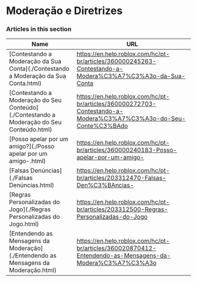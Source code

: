 # Moderação e Diretrizes  
### Articles in this section
Name|URL
-|-
[Contestando a Moderação da Sua Conta](./Contestando a Moderação da Sua Conta.html) |https://en.help.roblox.com/hc/pt-br/articles/360000245263-Contestando-a-Modera%C3%A7%C3%A3o-da-Sua-Conta
[Contestando a Moderação do Seu Conteúdo](./Contestando a Moderação do Seu Conteúdo.html) |https://en.help.roblox.com/hc/pt-br/articles/360000272703-Contestando-a-Modera%C3%A7%C3%A3o-do-Seu-Conte%C3%BAdo
[Posso apelar por um amigo?](./Posso apelar por um amigo-.html) |https://en.help.roblox.com/hc/pt-br/articles/360000240183-Posso-apelar-por-um-amigo-
[Falsas Denúncias](./Falsas Denúncias.html) |https://en.help.roblox.com/hc/pt-br/articles/203312470-Falsas-Den%C3%BAncias-
[Regras Personalizadas do Jogo](./Regras Personalizadas do Jogo.html) |https://en.help.roblox.com/hc/pt-br/articles/203312500-Regras-Personalizadas-do-Jogo
[Entendendo as Mensagens da Moderação](./Entendendo as Mensagens da Moderação.html) |https://en.help.roblox.com/hc/pt-br/articles/360020870412-Entendendo-as-Mensagens-da-Modera%C3%A7%C3%A3o